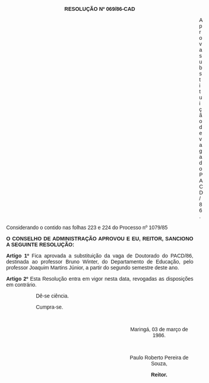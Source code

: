 <BODY>

<B><FONT FACE="Arial"><P ALIGN="CENTER">RESOLU&Ccedil;&Atilde;O Nº 069/86-CAD</P>
</B><P ALIGN="CENTER"></P><DIR>
<DIR>
<DIR>
<DIR>
<DIR>
<DIR>
<DIR>
<DIR>
<DIR>
<DIR>
<DIR>
<DIR>
<DIR>

<P ALIGN="JUSTIFY">Aprova substitui&ccedil;&atilde;o de vaga do PACD/86.</P>
<P ALIGN="JUSTIFY"></P></DIR>
</DIR>
</DIR>
</DIR>
</DIR>
</DIR>
</DIR>
</DIR>
</DIR>
</DIR>
</DIR>
</DIR>
</DIR>

<P ALIGN="JUSTIFY"> Considerando o contido nas folhas 223 e 224 do Processo nº 1079/85</P>
<B><P ALIGN="JUSTIFY">O CONSELHO DE ADMINISTRA&Ccedil;&Atilde;O APROVOU E EU, REITOR, SANCIONO A  SEGUINTE RESOLU&Ccedil;&Atilde;O:</P>
</B><P ALIGN="JUSTIFY"></P>
<B><P ALIGN="JUSTIFY">Artigo 1º</B>  Fica aprovada a substitui&ccedil;&atilde;o da vaga de Doutorado do PACD/86, destinada ao professor Bruno Winter, do Departamento de Educa&ccedil;&atilde;o, pelo professor Joaquim Martins J&uacute;nior, a partir do segundo semestre deste ano.</P>
<B><P ALIGN="JUSTIFY">Artigo 2º</B>  Esta Resolu&ccedil;&atilde;o entra em vigor nesta data, revogadas as disposi&ccedil;&otilde;es em contr&aacute;rio.</P><DIR>
<DIR>

<P ALIGN="JUSTIFY">D&ecirc;-se ci&ecirc;ncia.</P>
<P ALIGN="JUSTIFY">Cumpra-se.</P>
<P ALIGN="CENTER"></P>
<P ALIGN="CENTER">&nbsp;</P><DIR>
<DIR>
<DIR>
<DIR>
<DIR>
<DIR>

<P ALIGN="CENTER">Maring&aacute;, 03 de mar&ccedil;o de 1986.</P>
<P ALIGN="CENTER"></P>
<P ALIGN="CENTER">&nbsp;</P>
<P ALIGN="CENTER">Paulo Roberto Pereira de Souza,</P>
<B><P ALIGN="CENTER">Reitor.</P></DIR>
</DIR>
</DIR>
</DIR>
</DIR>
</DIR>
</DIR>
</DIR>
</B></FONT></BODY>
